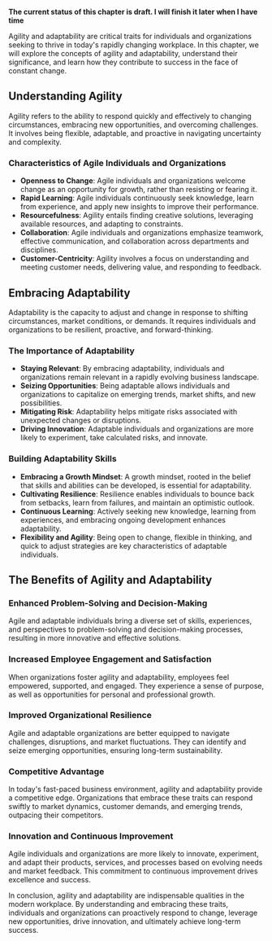 **The current status of this chapter is draft. I will finish it later when I have time**

Agility and adaptability are critical traits for individuals and organizations seeking to thrive in today's rapidly changing workplace. In this chapter, we will explore the concepts of agility and adaptability, understand their significance, and learn how they contribute to success in the face of constant change.

Understanding Agility
---------------------

Agility refers to the ability to respond quickly and effectively to changing circumstances, embracing new opportunities, and overcoming challenges. It involves being flexible, adaptable, and proactive in navigating uncertainty and complexity.

### Characteristics of Agile Individuals and Organizations

* **Openness to Change**: Agile individuals and organizations welcome change as an opportunity for growth, rather than resisting or fearing it.
* **Rapid Learning**: Agile individuals continuously seek knowledge, learn from experience, and apply new insights to improve their performance.
* **Resourcefulness**: Agility entails finding creative solutions, leveraging available resources, and adapting to constraints.
* **Collaboration**: Agile individuals and organizations emphasize teamwork, effective communication, and collaboration across departments and disciplines.
* **Customer-Centricity**: Agility involves a focus on understanding and meeting customer needs, delivering value, and responding to feedback.

Embracing Adaptability
----------------------

Adaptability is the capacity to adjust and change in response to shifting circumstances, market conditions, or demands. It requires individuals and organizations to be resilient, proactive, and forward-thinking.

### The Importance of Adaptability

* **Staying Relevant**: By embracing adaptability, individuals and organizations remain relevant in a rapidly evolving business landscape.
* **Seizing Opportunities**: Being adaptable allows individuals and organizations to capitalize on emerging trends, market shifts, and new possibilities.
* **Mitigating Risk**: Adaptability helps mitigate risks associated with unexpected changes or disruptions.
* **Driving Innovation**: Adaptable individuals and organizations are more likely to experiment, take calculated risks, and innovate.

### Building Adaptability Skills

* **Embracing a Growth Mindset**: A growth mindset, rooted in the belief that skills and abilities can be developed, is essential for adaptability.
* **Cultivating Resilience**: Resilience enables individuals to bounce back from setbacks, learn from failures, and maintain an optimistic outlook.
* **Continuous Learning**: Actively seeking new knowledge, learning from experiences, and embracing ongoing development enhances adaptability.
* **Flexibility and Agility**: Being open to change, flexible in thinking, and quick to adjust strategies are key characteristics of adaptable individuals.

The Benefits of Agility and Adaptability
----------------------------------------

### Enhanced Problem-Solving and Decision-Making

Agile and adaptable individuals bring a diverse set of skills, experiences, and perspectives to problem-solving and decision-making processes, resulting in more innovative and effective solutions.

### Increased Employee Engagement and Satisfaction

When organizations foster agility and adaptability, employees feel empowered, supported, and engaged. They experience a sense of purpose, as well as opportunities for personal and professional growth.

### Improved Organizational Resilience

Agile and adaptable organizations are better equipped to navigate challenges, disruptions, and market fluctuations. They can identify and seize emerging opportunities, ensuring long-term sustainability.

### Competitive Advantage

In today's fast-paced business environment, agility and adaptability provide a competitive edge. Organizations that embrace these traits can respond swiftly to market dynamics, customer demands, and emerging trends, outpacing their competitors.

### Innovation and Continuous Improvement

Agile individuals and organizations are more likely to innovate, experiment, and adapt their products, services, and processes based on evolving needs and market feedback. This commitment to continuous improvement drives excellence and success.

In conclusion, agility and adaptability are indispensable qualities in the modern workplace. By understanding and embracing these traits, individuals and organizations can proactively respond to change, leverage new opportunities, drive innovation, and ultimately achieve long-term success.
